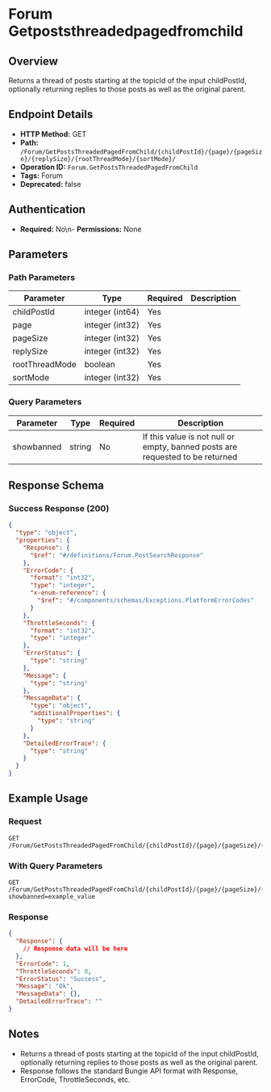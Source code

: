 # Forum Getpoststhreadedpagedfromchild

## Overview
Returns a thread of posts starting at the topicId of the input childPostId, optionally returning replies to those posts as well as the original parent.

## Endpoint Details
- **HTTP Method:** GET
- **Path:** `/Forum/GetPostsThreadedPagedFromChild/{childPostId}/{page}/{pageSize}/{replySize}/{rootThreadMode}/{sortMode}/`
- **Operation ID:** `Forum.GetPostsThreadedPagedFromChild`
- **Tags:** Forum
- **Deprecated:** false

## Authentication
- **Required:** No\n- **Permissions:** None

## Parameters

### Path Parameters
| Parameter | Type | Required | Description |
|-----------|------|----------|-------------|
| childPostId | integer (int64) | Yes |  |
| page | integer (int32) | Yes |  |
| pageSize | integer (int32) | Yes |  |
| replySize | integer (int32) | Yes |  |
| rootThreadMode | boolean | Yes |  |
| sortMode | integer (int32) | Yes |  |

### Query Parameters
| Parameter | Type | Required | Description |
|-----------|------|----------|-------------|
| showbanned | string | No | If this value is not null or empty, banned posts are requested to be returned |


## Response Schema

### Success Response (200)
```json
{
  "type": "object",
  "properties": {
    "Response": {
      "$ref": "#/definitions/Forum.PostSearchResponse"
    },
    "ErrorCode": {
      "format": "int32",
      "type": "integer",
      "x-enum-reference": {
        "$ref": "#/components/schemas/Exceptions.PlatformErrorCodes"
      }
    },
    "ThrottleSeconds": {
      "format": "int32",
      "type": "integer"
    },
    "ErrorStatus": {
      "type": "string"
    },
    "Message": {
      "type": "string"
    },
    "MessageData": {
      "type": "object",
      "additionalProperties": {
        "type": "string"
      }
    },
    "DetailedErrorTrace": {
      "type": "string"
    }
  }
}
```


## Example Usage

### Request
```http
GET /Forum/GetPostsThreadedPagedFromChild/{childPostId}/{page}/{pageSize}/{replySize}/{rootThreadMode}/{sortMode}/
```

### With Query Parameters
```http
GET /Forum/GetPostsThreadedPagedFromChild/{childPostId}/{page}/{pageSize}/{replySize}/{rootThreadMode}/{sortMode}/?showbanned=example_value
```

### Response
```json
{
  "Response": {
    // Response data will be here
  },
  "ErrorCode": 1,
  "ThrottleSeconds": 0,
  "ErrorStatus": "Success",
  "Message": "Ok",
  "MessageData": {},
  "DetailedErrorTrace": ""
}
```

## Notes
- Returns a thread of posts starting at the topicId of the input childPostId, optionally returning replies to those posts as well as the original parent.
- Response follows the standard Bungie API format with Response, ErrorCode, ThrottleSeconds, etc.
